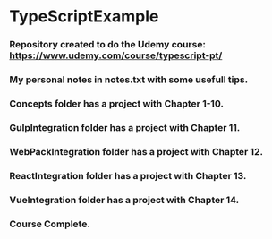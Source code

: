# TypeScriptExample

### Repository created to do the Udemy course: https://www.udemy.com/course/typescript-pt/

### My personal notes in notes.txt with some usefull tips.

### Concepts folder has a project with Chapter 1-10.

### GulpIntegration folder has a project with Chapter 11.

### WebPackIntegration folder has a project with Chapter 12.

### ReactIntegration folder has a project with Chapter 13.

### VueIntegration folder has a project with Chapter 14.

### Course Complete.
